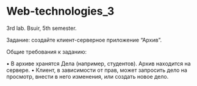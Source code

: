 # Web-technologies_3
3rd lab. Bsuir, 5th semester.

Задание: создайте клиент-серверное приложение “Архив”.

Общие требования к заданию:

• В архиве хранятся Дела (например, студентов). Архив находится на сервере.
• Клиент, в зависимости от прав, может запросить дело на просмотр, внести в 
него изменения, или создать новое дело.
